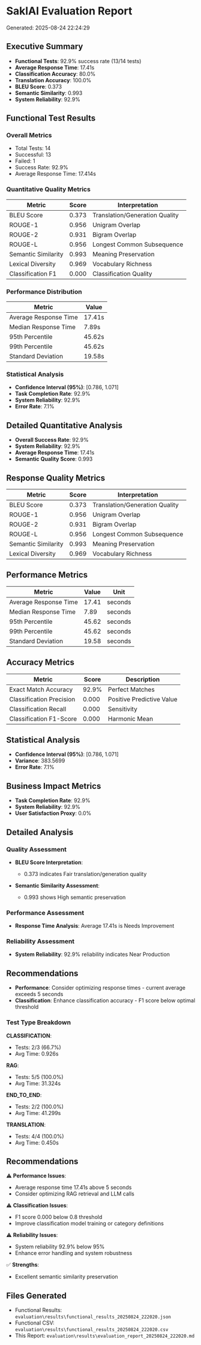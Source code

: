 # SaklAI Evaluation Report
Generated: 2025-08-24 22:24:29

## Executive Summary

- **Functional Tests**: 92.9% success rate (13/14 tests)
- **Average Response Time**: 17.41s
- **Classification Accuracy**: 80.0%
- **Translation Accuracy**: 100.0%
- **BLEU Score**: 0.373
- **Semantic Similarity**: 0.993
- **System Reliability**: 92.9%

## Functional Test Results

### Overall Metrics
- Total Tests: 14
- Successful: 13
- Failed: 1
- Success Rate: 92.9%
- Average Response Time: 17.414s

### Quantitative Quality Metrics

| Metric | Score | Interpretation |
|--------|-------|----------------|
| BLEU Score | 0.373 | Translation/Generation Quality |
| ROUGE-1 | 0.956 | Unigram Overlap |
| ROUGE-2 | 0.931 | Bigram Overlap |
| ROUGE-L | 0.956 | Longest Common Subsequence |
| Semantic Similarity | 0.993 | Meaning Preservation |
| Lexical Diversity | 0.969 | Vocabulary Richness |
| Classification F1 | 0.000 | Classification Quality |

### Performance Distribution

| Metric | Value |
|--------|-------|
| Average Response Time | 17.41s |
| Median Response Time | 7.89s |
| 95th Percentile | 45.62s |
| 99th Percentile | 45.62s |
| Standard Deviation | 19.58s |

### Statistical Analysis

- **Confidence Interval (95%)**: [0.786, 1.071]
- **Task Completion Rate**: 92.9%
- **System Reliability**: 92.9%
- **Error Rate**: 7.1%


## Detailed Quantitative Analysis

- **Overall Success Rate**: 92.9%
- **System Reliability**: 92.9%
- **Average Response Time**: 17.41s
- **Semantic Quality Score**: 0.993

## Response Quality Metrics
| Metric | Score | Interpretation |
|--------|-------|----------------|
| BLEU Score | 0.373 | Translation/Generation Quality |
| ROUGE-1 | 0.956 | Unigram Overlap |
| ROUGE-2 | 0.931 | Bigram Overlap |
| ROUGE-L | 0.956 | Longest Common Subsequence |
| Semantic Similarity | 0.993 | Meaning Preservation |
| Lexical Diversity | 0.969 | Vocabulary Richness |

## Performance Metrics
| Metric | Value | Unit |
|--------|-------|------|
| Average Response Time | 17.41 | seconds |
| Median Response Time | 7.89 | seconds |
| 95th Percentile | 45.62 | seconds |
| 99th Percentile | 45.62 | seconds |
| Standard Deviation | 19.58 | seconds |

## Accuracy Metrics
| Metric | Score | Description |
|--------|-------|-------------|
| Exact Match Accuracy | 92.9% | Perfect Matches |
| Classification Precision | 0.000 | Positive Predictive Value |
| Classification Recall | 0.000 | Sensitivity |
| Classification F1-Score | 0.000 | Harmonic Mean |

## Statistical Analysis
- **Confidence Interval (95%)**: [0.786, 1.071]
- **Variance**: 383.5699
- **Error Rate**: 7.1%

## Business Impact Metrics
- **Task Completion Rate**: 92.9%
- **System Reliability**: 92.9%
- **User Satisfaction Proxy**: 0.0%

## Detailed Analysis

### Quality Assessment
- **BLEU Score Interpretation**:
  - 0.373 indicates Fair translation/generation quality

- **Semantic Similarity Assessment**:
  - 0.993 shows High semantic preservation

### Performance Assessment
- **Response Time Analysis**: Average 17.41s is Needs Improvement

### Reliability Assessment
- **System Reliability**: 92.9% reliability indicates Near Production

## Recommendations

- **Performance**: Consider optimizing response times - current average exceeds 5 seconds
- **Classification**: Enhance classification accuracy - F1 score below optimal threshold

### Test Type Breakdown
**CLASSIFICATION**:
- Tests: 2/3 (66.7%)
- Avg Time: 0.926s

**RAG**:
- Tests: 5/5 (100.0%)
- Avg Time: 31.324s

**END_TO_END**:
- Tests: 2/2 (100.0%)
- Avg Time: 41.299s

**TRANSLATION**:
- Tests: 4/4 (100.0%)
- Avg Time: 0.450s

## Recommendations

⚠️ **Performance Issues**:
- Average response time 17.41s above 5 seconds
- Consider optimizing RAG retrieval and LLM calls

⚠️ **Classification Issues**:
- F1 score 0.000 below 0.8 threshold
- Improve classification model training or category definitions

⚠️ **Reliability Issues**:
- System reliability 92.9% below 95%
- Enhance error handling and system robustness

✅ **Strengths**:
- Excellent semantic similarity preservation

## Files Generated

- Functional Results: `evaluation\results\functional_results_20250824_222020.json`
- Functional CSV: `evaluation\results\functional_results_20250824_222020.csv`
- This Report: `evaluation\results\evaluation_report_20250824_222020.md`
